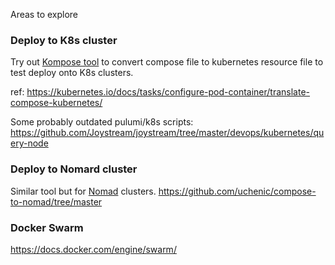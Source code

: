 Areas to explore

### Deploy to K8s cluster
Try out [Kompose tool](https://kompose.io/) to convert compose file to kubernetes resource file to test deploy onto K8s clusters.

ref: https://kubernetes.io/docs/tasks/configure-pod-container/translate-compose-kubernetes/

Some probably outdated pulumi/k8s scripts: https://github.com/Joystream/joystream/tree/master/devops/kubernetes/query-node

### Deploy to Nomard cluster
Similar tool but for [Nomad](https://www.nomadproject.io/) clusters.
https://github.com/uchenic/compose-to-nomad/tree/master

### Docker Swarm
https://docs.docker.com/engine/swarm/